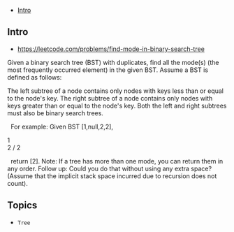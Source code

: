 - [Intro](#intro)

## Intro

- https://leetcode.com/problems/find-mode-in-binary-search-tree

Given a binary search tree (BST) with duplicates, find all the mode(s) (the most frequently occurred element) in the given BST.
Assume a BST is defined as follows:

The left subtree of a node contains only nodes with keys less than or equal to the node's key.
The right subtree of a node contains only nodes with keys greater than or equal to the node's key.
Both the left and right subtrees must also be binary search trees.

 
For example:
Given BST [1,null,2,2],

   1
    \
     2
    /
   2

 
return [2].
Note: If a tree has more than one mode, you can return them in any order.
Follow up: Could you do that without using any extra space? (Assume that the implicit stack space incurred due to recursion does not count).


## Topics

- `Tree`


